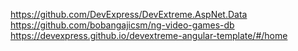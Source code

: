 https://github.com/DevExpress/DevExtreme.AspNet.Data
https://github.com/bobangajicsm/ng-video-games-db
https://devexpress.github.io/devextreme-angular-template/#/home